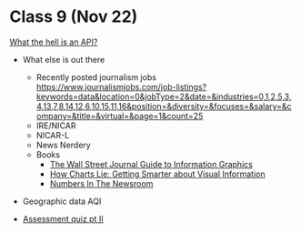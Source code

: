 # Class 9 (Nov 22)


[What the hell is an API?](https://prezi.com/hsbuuq7r3z1n/what-the-hell-is-r/)

* What else is out there 
	* Recently posted journalism jobs https://www.journalismjobs.com/job-listings?keywords=data&location=0&jobType=2&date=&industries=0,1,2,5,3,4,13,7,8,14,12,6,10,15,11,16&position=&diversity=&focuses=&salary=&company=&title=&virtual=&page=1&count=25 
	* IRE/NICAR
	* NICAR-L
	* News Nerdery
	* Books
		* [The Wall Street Journal Guide to Information Graphics](https://www.amazon.com/Street-Journal-Guide-Information-Graphics/dp/0393347281)
		* [How Charts Lie: Getting Smarter about Visual Information](https://www.amazon.com/How-Charts-Lie-Getting-Information/dp/1324001569/ref=asc_df_1324001569/?tag=hyprod-20&linkCode=df0&hvadid=385644363292&hvpos=&hvnetw=g&hvrand=12753036806716095425&hvpone=&hvptwo=&hvqmt=&hvdev=c&hvdvcmdl=&hvlocint=&hvlocphy=9061285&hvtargid=pla-826703710269&psc=1&tag=&ref=&adgrpid=77500930254&hvpone=&hvptwo=&hvadid=385644363292&hvpos=&hvnetw=g&hvrand=12753036806716095425&hvqmt=&hvdev=c&hvdvcmdl=&hvlocint=&hvlocphy=9061285&hvtargid=pla-826703710269)
		* [Numbers In The Newsroom](https://www.ire.org/product/numbers-in-the-newsroom-using-math-and-statistics-in-news-second-edition-e-version/)
			
* Geographic data AQI
* [Assessment quiz pt II](https://docs.google.com/forms/d/e/1FAIpQLSft2wvlASCHrmfdEq0xEzRW_1RGODXWxvSFlTAHNd-HV-awqQ/viewform?usp=sf_link)